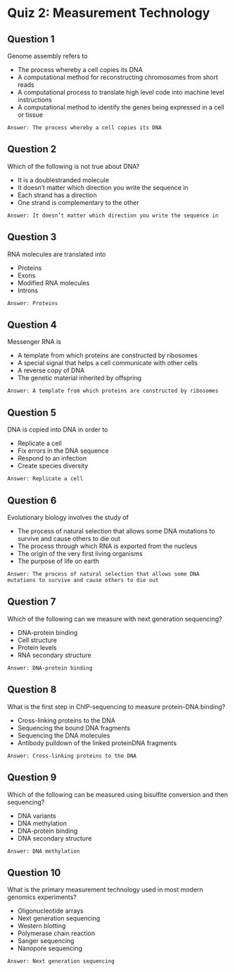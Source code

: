 
# Quiz 2: Measurement Technology

## Question 1
Genome assembly refers to
* The process whereby a cell copies its DNA
* A computational method for reconstructing chromosomes from short reads
* A computational process to translate high level code into machine level instructions
* A computational method to identify the genes being expressed in a cell or tissue
```
Answer: The process whereby a cell copies its DNA
```

## Question 2
Which of the following is not true about DNA?
* It is a double­stranded molecule
* It doesn’t matter which direction you write the sequence in
* Each strand has a direction
* One strand is complementary to the other
```
Answer: It doesn’t matter which direction you write the sequence in
```

## Question 3
RNA molecules are translated into
* Proteins
* Exons
* Modified RNA molecules
* Introns
```
Answer: Proteins
```

## Question 4
Messenger RNA is
* A template from which proteins are constructed by ribosomes
* A special signal that helps a cell communicate with other cells
* A reverse copy of DNA
* The genetic material inherited by offspring
```
Answer: A template from which proteins are constructed by ribosomes
```

## Question 5
DNA is copied into DNA in order to
* Replicate a cell
* Fix errors in the DNA sequence
* Respond to an infection
* Create species diversity
```
Answer: Replicate a cell
```

## Question 6
Evolutionary biology involves the study of
* The process of natural selection that allows some DNA mutations to survive and cause others to die out
* The process through which RNA is exported from the nucleus
* The origin of the very first living organisms
* The purpose of life on earth
```
Answer: The process of natural selection that allows some DNA mutations to survive and cause others to die out
```


## Question 7
Which of the following can we measure with next generation sequencing?
* DNA­-protein binding
* Cell structure
* Protein levels
* RNA secondary structure
```
Answer: DNA­-protein binding
```


## Question 8
What is the first step in ChIP­-sequencing to measure protein­-DNA binding?
* Cross-­linking proteins to the DNA
* Sequencing the bound DNA fragments
* Sequencing the DNA molecules
* Antibody pulldown of the linked protein­DNA fragments
```
Answer: Cross-­linking proteins to the DNA
```

## Question 9
Which of the following can be measured using bisulfite conversion and then sequencing?
* DNA variants
* DNA methylation
* DNA­-protein binding
* DNA secondary structure
```
Answer: DNA methylation
```


## Question 10
What is the primary measurement technology used in most modern genomics experiments?
* Oligonucleotide arrays
* Next generation sequencing
* Western blotting
* Polymerase chain reaction
* Sanger sequencing
* Nanopore sequencing
```
Answer: Next generation sequencing
```
